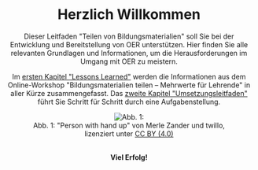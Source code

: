 <center>

# Herzlich Willkommen

Dieser Leitfaden "Teilen von Bildungsmaterialien" soll Sie bei der Entwicklung und Bereitstellung von OER unterstützen. Hier finden Sie alle relevanten Grundlagen und Informationen, um die Herausforderungen im Umgang mit OER zu meistern.

Im [ersten Kapitel "Lessons Learned"](lessons_learned.md) werden die Informationen aus dem Online-Workshop "Bildungsmaterialien teilen – Mehrwerte für Lehrende" in aller Kürze zusammengefasst. Das [zweite Kapitel "Umsetzungsleitfaden"](task_overview.md) führt Sie Schritt für Schritt durch eine Aufgabenstellung.

<figure>
  <img src="images/LineArt_nutzen_gespiegelt.svg" alt="Abb. 1: "Person with hand up" von Merle Zander und twillo, lizenziert unter CC BY (4.0)" title="Abb. 1: "Person with hand up" von Merle Zander und twillo, lizenziert unter CC BY (4.0)">
  <figcaption style="text-align:center;font-size:14px;">Abb. 1: "Person with hand up" von Merle Zander und twillo, lizenziert unter <a aria-describedby="Link zur Quelle (CreativeCommons Seite)" href="https://creativecommons.org/licenses/by/4.0/deed.de" target="_blank">CC BY (4.0)</a></figcaption>
</figure>

<br>
<strong>Viel Erfolg!</strong>

</center>
